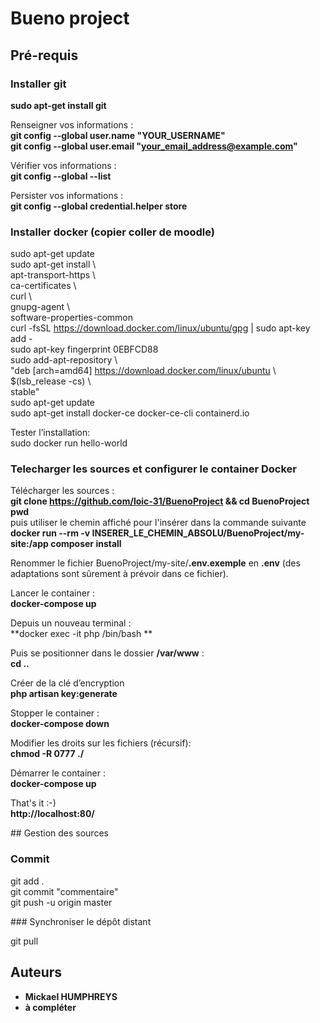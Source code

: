  
# Bueno project

## Pré-requis

### Installer git

**sudo apt-get install git**  

Renseigner vos informations :    
**git config --global user.name "YOUR_USERNAME"**  
**git config --global user.email "your_email_address@example.com"**  

Vérifier vos informations :  
**git config --global --list**  

Persister vos informations :  
**git config --global credential.helper store**  

### Installer docker (copier coller de moodle)  

sudo apt-get update  
sudo apt-get install \  
    apt-transport-https \  
    ca-certificates \  
    curl \  
    gnupg-agent \  
    software-properties-common  
curl -fsSL https://download.docker.com/linux/ubuntu/gpg | sudo apt-key add -  
sudo apt-key fingerprint 0EBFCD88  
sudo add-apt-repository \  
   "deb [arch=amd64] https://download.docker.com/linux/ubuntu \  
   $(lsb_release -cs) \  
   stable"  
sudo apt-get update  
sudo apt-get install docker-ce docker-ce-cli containerd.io  

Tester l’installation:  
sudo docker run hello-world  


### Telecharger les sources et configurer le container Docker  

Télécharger les sources :    
**git clone https://github.com/loic-31/BuenoProject && cd BuenoProject**  
**pwd**   
puis utiliser le chemin affiché pour l'insérer dans la commande suivante 
**docker run --rm -v INSERER_LE_CHEMIN_ABSOLU/BuenoProject/my-site:/app composer install**  

Renommer le fichier BuenoProject/my-site/**.env.exemple** en **.env**
(des adaptations sont sûrement à prévoir dans ce fichier).  

Lancer le container :  
**docker-compose up**  

Depuis un nouveau terminal :  
**docker exec -it php /bin/bash **  

Puis se positionner dans le dossier **/var/www** :  
**cd ..**  

Créer de la clé d’encryption  
**php artisan key:generate**  

Stopper le container :  
**docker-compose down**  

Modifier les droits sur les fichiers (récursif):  
**chmod -R 0777 ./**  

Démarrer le container :  
**docker-compose up**  

That's it :-)    
**http://localhost:80/**  

## Gestion des sources 

### Commit  

git add .  
git commit "commentaire"  
git push -u origin master

### Synchroniser le dépôt distant  

git pull

## Auteurs

* **Mickael HUMPHREYS**
* **à compléter**
